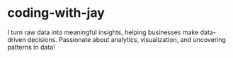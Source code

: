 # coding-with-jay
I turn raw data into meaningful insights, helping businesses make data-driven decisions. Passionate about analytics, visualization, and uncovering patterns in data!
